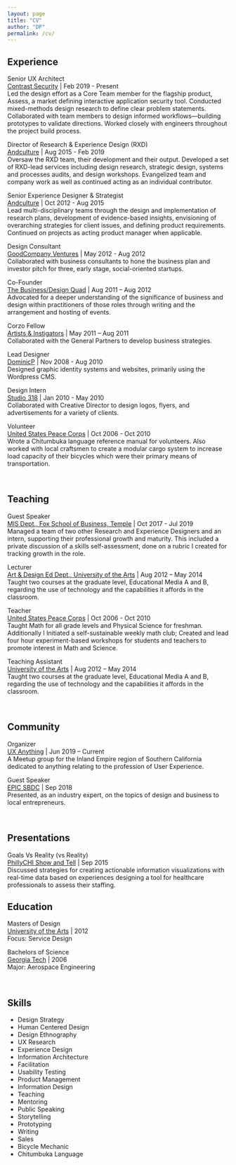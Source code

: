 ```yaml
---
layout: page
title: "CV"
author: "DP"
permalink: /cv/
---
```

<div class="col23">
  <h2>Experience</h2>
  <p><sans>Senior UX Architect</sans> <br>
  <a href="https://www.contrastsecurity.com/" title="Contrast Security's Homepage">Contrast Security</a> | Feb 2019 - Present <br>
 Led the design effort as a Core Team member for the flagship product, Assess, a market defining interactive application security tool. Conducted mixed-methods design research to define clear problem statements. Collaborated with team members to design informed workflows—building prototypes to validate directions. Worked closely with engineers throughout the project build process.</p>

  <p><sans>Director of Research & Experience Design (RXD)</sans> <br>
  <a href="http://andculture.com" title="Andculture's Homepage">Andculture</a> | Aug 2015 - Feb 2019 <br>
  Oversaw the RXD team, their development and their output. Developed a set of RXD-lead services including design research, strategic design, systems and processes audits, and design workshops. Evangelized team and company work as well as continued acting as an individual contributor.</p>

  <p><sans>Senior Experience Designer & Strategist</sans> <br>
  <a href="http://andculture.com" title="Andculture's Homepage">Andculture</a> | Oct 2012 - Aug 2015 <br>
  Lead multi-disciplinary teams through the design and implementation of research plans, development of evidence-based insights, envisioning of overarching strategies for client issues, and defining product requirements. Continued on projects as acting product manager when applicable.</p>

  <p><sans>Design Consultant</sans> <br>
  <a href="https://www.crunchbase.com/organization/goodcompany-ventures" title="GoodCompany Ventures' Crunchbase page">GoodCompany Ventures</a> | May 2012 - Aug 2012 <br>
  Collaborated with business consultants to hone the business plan and investor pitch for three, early stage, social-oriented startups.</p>

  <p><sans>Co-Founder</sans> <br>
  <a href="https://thebdq.wordpress.com" title="The BDQ's Homepage">The Business/Design Quad</a> | Aug 2011 –  Aug 2012 <br>
  Advocated for a deeper understanding of the significance of business and design within practitioners of those roles through writing and the arrangement and hosting of events.</p>

  <p><sans>Corzo Fellow</sans> <br>
  <a href="https://www.fastcompany.com/3003867/how-marc-ecko-rebranding-venture-capital-artists-instigators" title="Fast Co. Article">Artists & Instigators</a> | May 2011 – Aug 2011 <br>
  Collaborated with the General Partners to develop business strategies.</p>

  <p><sans>Lead Designer</sans> <br>
  <a href="https://dpresto.github.io" title="This same website">DominicP</a> | Nov 2008 - Aug 2010 <br>
  Designed graphic identity systems and websites, primarily using the Wordpress CMS.</p>

  <p><sans>Design Intern</sans> <br>
  <a href="http://www.studio318.com" title="Studio 318's Homepage">Studio 318</a> | Jan 2010 - May 2010 <br>
  Collaborated with Creative Director to design logos, flyers, and advertisements for a variety of clients.</p>

  <p><sans>Volunteer</sans> <br>
  <a href="https://www.peacecorps.gov" title="U.S. Peace Corps' Homepage">United States Peace Corps</a> | Oct 2006 - Oct 2010 <br>
  Wrote a Chitumbuka language reference manual for volunteers. Also worked with local craftsmen to create a modular cargo system to increase load capacity of their bicycles which were their primary means of transportation.</p><br>

  <h2>Teaching</h2>
  <p><sans>Guest Speaker</sans> <br>
  <a href="https://community.mis.temple.edu" title="Temple MIS Dept.'s Homepage">MIS Dept., Fox School of Business, Temple</a> | Oct 2017 -  Jul 2019 <br>
  Managed a team of two other Research and Experience Designers and an intern, supporting their professional growth and maturity. This included a private discussion of a skills self-assessment, done on a rubric I created for tracking growth in the role.</p>

  <p><sans>Lecturer</sans> <br>
  <a href="https://www.uarts.edu" title="UArts' Homepage">Art & Design Ed Dept., University of the Arts</a> | Aug 2012 – May 2014 <br>
    Taught two courses at the graduate level, Educational Media A and B, regarding the use of technology and the capabilities it affords in the classroom.</p>

  <p><sans>Teacher</sans> <br>
  <a href="https://www.peacecorps.gov" title="U.S. Peace Corps' Homepage">United States Peace Corps</a> | Oct 2006 - Oct 2010 <br>
    Taught Math for all grade levels and Physical Science for freshman. Additionally I Initiated a self-sustainable weekly math club; Created and lead four hour experiment-based workshops for students and teachers to promote interest in Math and Science.</p>

  <p><sans>Teaching Assistant</sans> <br>
  <a href="https://www.uarts.edu" title="UArts' Homepage">University of the Arts</a> | Aug 2012 – May 2014 <br>
    Taught two courses at the graduate level, Educational Media A and B, regarding the use of technology and the capabilities it affords in the classroom.</p><br>

  <h2>Community</h2>
  <p><sans>Organizer</sans> <br>
  <a href="https://www.meetup.com/uxanything/" title="UX Anything Meetup Page">UX Anything</a> | Jun 2019 – Current <br>
    A Meetup group for the Inland Empire region of Southern California dedicated to anything relating to the profession of User Experience.</p>

  <p><sans>Guest Speaker</sans> <br>
  <a href="https://sbdctech.com/EPIC/" title="EPIC's Homepage">EPIC SBDC</a> | Sep 2018 <br>
    Presented, as an industry expert, on the topics of design and business to local entrepreneurs.</p><br>

  <h2>Presentations</h2>
    <p><sans>Goals Vs Reality (vs Reality)</sans> <br>
  <a href="https://vimeo.com/145221080" title="Healthcare Analytics Dashbaord Design - PhillyChi 2015 Show and Tell Vimeo page">PhillyCHI Show and Tell</a> | Sep 2015 <br>
    Discussed strategies for creating actionable information visualizations with real-time data based on experiences designing a tool for healthcare professionals to assess their staffing.</p></div>

<div class="col3">
  <h2>Education</h2>
  <p><sans>Masters of Design</sans> <br>
  <a href="https://www.uarts.edu" title="UArts Homepage">University of the Arts</a> | 2012 <br>
  Focus: Service Design </p>

  <p><sans>Bachelors of Science</sans> <br>
  <a href="https://www.gatech.edu" title="Georgia Tech Hompage">Georgia Tech</a> | 2006 <br>
  Major: Aerospace Engineering </p><br>

  <h2>Skills</h2>
  <ul>
    <li>Design Strategy</li>
    <li>Human Centered Design</li>
    <li>Design Ethnography</li>
    <li>UX Research</li>
    <li>Experience Design</li>
    <li>Information Architecture</li>
    <li>Facilitation</li>
    <li>Usability Testing</li>
    <li>Product Management</li>
    <li>Information Design</li>
    <li>Teaching</li>
    <li>Mentoring</li>
    <li>Public Speaking</li>
    <li>Storytelling</li>
    <li>Prototyping</li>
    <li>Writing</li>
    <li>Sales</li>
    <li>Bicycle Mechanic</li>
    <li>Chitumbuka Language</li>
  </ul>
  </div>
